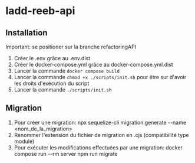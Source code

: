 # ladd-reeb-api

## Installation

Important: se positioner sur la branche refactoringAPI

1. Créer le .env grâce au .env.dist
2. Créer le docker-compose.yml grâce au docker-compose.yml.dist
4. Lancer la commande `docker compose build`
5. Lancer la commande `chmod +x ./scripts/init.sh` pour être sur d'avoir les droits d'exécution du script
6. Lancer la commande `./scripts/init.sh`

## Migration

1. Pour créer une migration: npx sequelize-cli migration:generate --name <nom_de_la_migration>
2. Renommer l'extension du fichier de migration en .cjs (compatibilité type module)
3. Pour exécuter les modifications effectuées par une migration: docker compose run --rm server npm run migrate